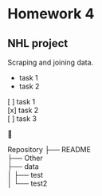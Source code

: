 # Homework 4

## NHL project

Scraping and joining data.

- task 1
- task 2

[ ] task 1  
[x] task 2  
[ ] task 3

&#128640;

  Repository
    ├── README  
    ├── Other  
    ├──  data  
    │    ├──  test  
    │    └──  test2  
